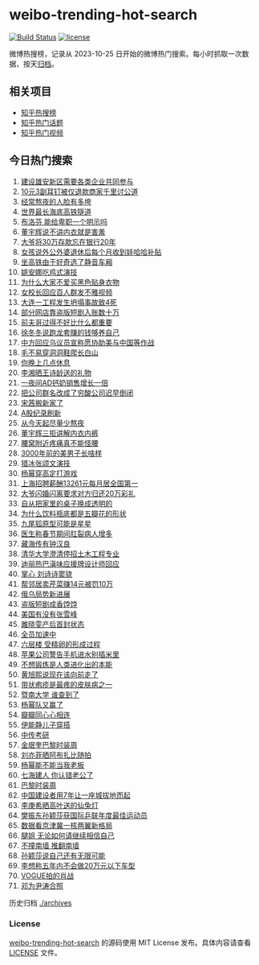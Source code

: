 # weibo-trending-hot-search

[![Build Status](https://github.com/justjavac/weibo-trending-hot-search/workflows/ci/badge.svg?branch=master)](https://github.com/justjavac/weibo-trending-hot-search/actions)
[![license](https://img.shields.io/github/license/justjavac/weibo-trending-hot-search)](https://github.com/justjavac/weibo-trending-hot-search/blob/master/LICENSE)

微博热搜榜，记录从 2023-10-25 日开始的微博热门搜索。每小时抓取一次数据，按天[归档](./archives)。

## 相关项目

- [知乎热搜榜](https://github.com/justjavac/zhihu-trending-top-search)
- [知乎热门话题](https://github.com/justjavac/zhihu-trending-hot-questions)
- [知乎热门视频](https://github.com/justjavac/zhihu-trending-hot-video)

## 今日热门搜索

<!-- BEGIN -->
<!-- 最后更新时间 Tue Feb 27 2024 06:18:21 GMT+0800 (China Standard Time) -->

1. [建设雄安新区需要各类企业共同参与](https://s.weibo.com//weibo?q=%23%E5%BB%BA%E8%AE%BE%E9%9B%84%E5%AE%89%E6%96%B0%E5%8C%BA%E9%9C%80%E8%A6%81%E5%90%84%E7%B1%BB%E4%BC%81%E4%B8%9A%E5%85%B1%E5%90%8C%E5%8F%82%E4%B8%8E%23&Refer=new_time)
1. [10元3副耳钉被仅退款商家千里讨公道](https://s.weibo.com//weibo?q=%2310%E5%85%833%E5%89%AF%E8%80%B3%E9%92%89%E8%A2%AB%E4%BB%85%E9%80%80%E6%AC%BE%E5%95%86%E5%AE%B6%E5%8D%83%E9%87%8C%E8%AE%A8%E5%85%AC%E9%81%93%23&t=31&band_rank=2&Refer=top)
1. [经常熬夜的人脸有多垮](https://s.weibo.com//weibo?q=%23%E7%BB%8F%E5%B8%B8%E7%86%AC%E5%A4%9C%E7%9A%84%E4%BA%BA%E8%84%B8%E6%9C%89%E5%A4%9A%E5%9E%AE%23&t=31&band_rank=11&Refer=top)
1. [世界最长海底高铁隧道](https://s.weibo.com//weibo?q=%23%E4%B8%96%E7%95%8C%E6%9C%80%E9%95%BF%E6%B5%B7%E5%BA%95%E9%AB%98%E9%93%81%E9%9A%A7%E9%81%93%23&t=31&band_rank=3&Refer=top)
1. [布洛芬 能给卑职一个明示吗](https://s.weibo.com//weibo?q=%E5%B8%83%E6%B4%9B%E8%8A%AC%20%E8%83%BD%E7%BB%99%E5%8D%91%E8%81%8C%E4%B8%80%E4%B8%AA%E6%98%8E%E7%A4%BA%E5%90%97&t=31&band_rank=1&Refer=top)
1. [董宇辉说不讲内衣就是害羞](https://s.weibo.com//weibo?q=%23%E8%91%A3%E5%AE%87%E8%BE%89%E8%AF%B4%E4%B8%8D%E8%AE%B2%E5%86%85%E8%A1%A3%E5%B0%B1%E6%98%AF%E5%AE%B3%E7%BE%9E%23&t=31&band_rank=5&Refer=top)
1. [大爷将30万存款忘在银行20年](https://s.weibo.com//weibo?q=%23%E5%A4%A7%E7%88%B7%E5%B0%8630%E4%B8%87%E5%AD%98%E6%AC%BE%E5%BF%98%E5%9C%A8%E9%93%B6%E8%A1%8C20%E5%B9%B4%23&t=31&band_rank=4&Refer=top)
1. [女孩说外公外婆退休后每个月收到娃哈哈补贴](https://s.weibo.com//weibo?q=%23%E5%A5%B3%E5%AD%A9%E8%AF%B4%E5%A4%96%E5%85%AC%E5%A4%96%E5%A9%86%E9%80%80%E4%BC%91%E5%90%8E%E6%AF%8F%E4%B8%AA%E6%9C%88%E6%94%B6%E5%88%B0%E5%A8%83%E5%93%88%E5%93%88%E8%A1%A5%E8%B4%B4%23&t=31&band_rank=16&Refer=top)
1. [坐高铁由于好奇选了静音车厢](https://s.weibo.com//weibo?q=%E5%9D%90%E9%AB%98%E9%93%81%E7%94%B1%E4%BA%8E%E5%A5%BD%E5%A5%87%E9%80%89%E4%BA%86%E9%9D%99%E9%9F%B3%E8%BD%A6%E5%8E%A2&t=31&band_rank=10&Refer=top)
1. [姚安娜吃鸡式演技](https://s.weibo.com//weibo?q=%E5%A7%9A%E5%AE%89%E5%A8%9C%E5%90%83%E9%B8%A1%E5%BC%8F%E6%BC%94%E6%8A%80&t=31&band_rank=8&Refer=top)
1. [为什么大家不爱买黑色贴身衣物](https://s.weibo.com//weibo?q=%23%E4%B8%BA%E4%BB%80%E4%B9%88%E5%A4%A7%E5%AE%B6%E4%B8%8D%E7%88%B1%E4%B9%B0%E9%BB%91%E8%89%B2%E8%B4%B4%E8%BA%AB%E8%A1%A3%E7%89%A9%23&t=31&band_rank=9&Refer=top)
1. [女校长回应百人群发不雅视频](https://s.weibo.com//weibo?q=%23%E5%A5%B3%E6%A0%A1%E9%95%BF%E5%9B%9E%E5%BA%94%E7%99%BE%E4%BA%BA%E7%BE%A4%E5%8F%91%E4%B8%8D%E9%9B%85%E8%A7%86%E9%A2%91%23&t=31&band_rank=11&Refer=top)
1. [大连一工程发生坍塌事故致4死](https://s.weibo.com//weibo?q=%23%E5%A4%A7%E8%BF%9E%E4%B8%80%E5%B7%A5%E7%A8%8B%E5%8F%91%E7%94%9F%E5%9D%8D%E5%A1%8C%E4%BA%8B%E6%95%85%E8%87%B44%E6%AD%BB%23&t=31&band_rank=18&Refer=top)
1. [部分网店靠盗版短剧入账数十万](https://s.weibo.com//weibo?q=%23%E9%83%A8%E5%88%86%E7%BD%91%E5%BA%97%E9%9D%A0%E7%9B%97%E7%89%88%E7%9F%AD%E5%89%A7%E5%85%A5%E8%B4%A6%E6%95%B0%E5%8D%81%E4%B8%87%23&t=31&band_rank=20&Refer=top)
1. [前夫哥过得不好比什么都重要](https://s.weibo.com//weibo?q=%E5%89%8D%E5%A4%AB%E5%93%A5%E8%BF%87%E5%BE%97%E4%B8%8D%E5%A5%BD%E6%AF%94%E4%BB%80%E4%B9%88%E9%83%BD%E9%87%8D%E8%A6%81&t=31&band_rank=7&Refer=top)
1. [徐冬冬说跑龙套赚的钱够养自己](https://s.weibo.com//weibo?q=%23%E5%BE%90%E5%86%AC%E5%86%AC%E8%AF%B4%E8%B7%91%E9%BE%99%E5%A5%97%E8%B5%9A%E7%9A%84%E9%92%B1%E5%A4%9F%E5%85%BB%E8%87%AA%E5%B7%B1%23&t=31&band_rank=18&Refer=top)
1. [中方回应乌议员宣称愿协助美与中国等作战](https://s.weibo.com//weibo?q=%23%E4%B8%AD%E6%96%B9%E5%9B%9E%E5%BA%94%E4%B9%8C%E8%AE%AE%E5%91%98%E5%AE%A3%E7%A7%B0%E6%84%BF%E5%8D%8F%E5%8A%A9%E7%BE%8E%E4%B8%8E%E4%B8%AD%E5%9B%BD%E7%AD%89%E4%BD%9C%E6%88%98%23&t=31&band_rank=43&Refer=top)
1. [毛不易穿洞洞鞋爬长白山](https://s.weibo.com//weibo?q=%23%E6%AF%9B%E4%B8%8D%E6%98%93%E7%A9%BF%E6%B4%9E%E6%B4%9E%E9%9E%8B%E7%88%AC%E9%95%BF%E7%99%BD%E5%B1%B1%23&t=31&band_rank=14&Refer=top)
1. [你晚上几点休息](https://s.weibo.com//weibo?q=%23%E4%BD%A0%E6%99%9A%E4%B8%8A%E5%87%A0%E7%82%B9%E4%BC%91%E6%81%AF%23&t=31&band_rank=25&Refer=top)
1. [李湘晒王诗龄送的礼物](https://s.weibo.com//weibo?q=%23%E6%9D%8E%E6%B9%98%E6%99%92%E7%8E%8B%E8%AF%97%E9%BE%84%E9%80%81%E7%9A%84%E7%A4%BC%E7%89%A9%23&t=31&band_rank=13&Refer=top)
1. [一夜间AD钙奶销售增长一倍](https://s.weibo.com//weibo?q=%23%E4%B8%80%E5%A4%9C%E9%97%B4AD%E9%92%99%E5%A5%B6%E9%94%80%E5%94%AE%E5%A2%9E%E9%95%BF%E4%B8%80%E5%80%8D%23&t=31&band_rank=6&Refer=top)
1. [把公司群名改成了穷酸公司迟早倒闭](https://s.weibo.com//weibo?q=%E6%8A%8A%E5%85%AC%E5%8F%B8%E7%BE%A4%E5%90%8D%E6%94%B9%E6%88%90%E4%BA%86%E7%A9%B7%E9%85%B8%E5%85%AC%E5%8F%B8%E8%BF%9F%E6%97%A9%E5%80%92%E9%97%AD&t=31&band_rank=23&Refer=top)
1. [宋茜搬新家了](https://s.weibo.com//weibo?q=%23%E5%AE%8B%E8%8C%9C%E6%90%AC%E6%96%B0%E5%AE%B6%E4%BA%86%23&t=31&band_rank=22&Refer=top)
1. [A股纪录刷新](https://s.weibo.com//weibo?q=%23A%E8%82%A1%E7%BA%AA%E5%BD%95%E5%88%B7%E6%96%B0%23&t=31&band_rank=14&Refer=top)
1. [从今天起尽量少熬夜](https://s.weibo.com//weibo?q=%23%E4%BB%8E%E4%BB%8A%E5%A4%A9%E8%B5%B7%E5%B0%BD%E9%87%8F%E5%B0%91%E7%86%AC%E5%A4%9C%23&t=31&band_rank=21&Refer=top)
1. [董宇辉三拒讲解内衣内裤](https://s.weibo.com//weibo?q=%23%E8%91%A3%E5%AE%87%E8%BE%89%E4%B8%89%E6%8B%92%E8%AE%B2%E8%A7%A3%E5%86%85%E8%A1%A3%E5%86%85%E8%A3%A4%23&t=31&band_rank=17&Refer=top)
1. [腰窝附近疼痛真不能怪腰](https://s.weibo.com//weibo?q=%23%E8%85%B0%E7%AA%9D%E9%99%84%E8%BF%91%E7%96%BC%E7%97%9B%E7%9C%9F%E4%B8%8D%E8%83%BD%E6%80%AA%E8%85%B0%23&t=31&band_rank=24&Refer=top)
1. [3000年前的美男子长啥样](https://s.weibo.com//weibo?q=%233000%E5%B9%B4%E5%89%8D%E7%9A%84%E7%BE%8E%E7%94%B7%E5%AD%90%E9%95%BF%E5%95%A5%E6%A0%B7%23&t=31&band_rank=24&Refer=top)
1. [猎冰张颂文演技](https://s.weibo.com//weibo?q=%E7%8C%8E%E5%86%B0%E5%BC%A0%E9%A2%82%E6%96%87%E6%BC%94%E6%8A%80&t=31&band_rank=31&Refer=top)
1. [杨幂穿高定打游戏](https://s.weibo.com//weibo?q=%23%E6%9D%A8%E5%B9%82%E7%A9%BF%E9%AB%98%E5%AE%9A%E6%89%93%E6%B8%B8%E6%88%8F%23&t=31&band_rank=15&Refer=top)
1. [上海招聘薪酬13261元每月居全国第一](https://s.weibo.com//weibo?q=%23%E4%B8%8A%E6%B5%B7%E6%8B%9B%E8%81%98%E8%96%AA%E9%85%AC13261%E5%85%83%E6%AF%8F%E6%9C%88%E5%B1%85%E5%85%A8%E5%9B%BD%E7%AC%AC%E4%B8%80%23&t=31&band_rank=12&Refer=top)
1. [大爷闪婚闪离要求对方归还20万彩礼](https://s.weibo.com//weibo?q=%23%E5%A4%A7%E7%88%B7%E9%97%AA%E5%A9%9A%E9%97%AA%E7%A6%BB%E8%A6%81%E6%B1%82%E5%AF%B9%E6%96%B9%E5%BD%92%E8%BF%9820%E4%B8%87%E5%BD%A9%E7%A4%BC%23&t=31&band_rank=31&Refer=top)
1. [自从把家里的桌子换成透明的](https://s.weibo.com//weibo?q=%E8%87%AA%E4%BB%8E%E6%8A%8A%E5%AE%B6%E9%87%8C%E7%9A%84%E6%A1%8C%E5%AD%90%E6%8D%A2%E6%88%90%E9%80%8F%E6%98%8E%E7%9A%84&t=31&band_rank=47&Refer=top)
1. [为什么饮料瓶底都是五瓣花的形状](https://s.weibo.com//weibo?q=%23%E4%B8%BA%E4%BB%80%E4%B9%88%E9%A5%AE%E6%96%99%E7%93%B6%E5%BA%95%E9%83%BD%E6%98%AF%E4%BA%94%E7%93%A3%E8%8A%B1%E7%9A%84%E5%BD%A2%E7%8A%B6%23&t=31&band_rank=49&Refer=top)
1. [九尾狐原型可能是星星](https://s.weibo.com//weibo?q=%23%E4%B9%9D%E5%B0%BE%E7%8B%90%E5%8E%9F%E5%9E%8B%E5%8F%AF%E8%83%BD%E6%98%AF%E6%98%9F%E6%98%9F%23&t=31&band_rank=39&Refer=top)
1. [医生称春节期间肛裂病人增多](https://s.weibo.com//weibo?q=%23%E5%8C%BB%E7%94%9F%E7%A7%B0%E6%98%A5%E8%8A%82%E6%9C%9F%E9%97%B4%E8%82%9B%E8%A3%82%E7%97%85%E4%BA%BA%E5%A2%9E%E5%A4%9A%23&t=31&band_rank=30&Refer=top)
1. [藏海传有钟汉良](https://s.weibo.com//weibo?q=%23%E8%97%8F%E6%B5%B7%E4%BC%A0%E6%9C%89%E9%92%9F%E6%B1%89%E8%89%AF%23&t=31&band_rank=40&Refer=top)
1. [清华大学澄清停招土木工程专业](https://s.weibo.com//weibo?q=%23%E6%B8%85%E5%8D%8E%E5%A4%A7%E5%AD%A6%E6%BE%84%E6%B8%85%E5%81%9C%E6%8B%9B%E5%9C%9F%E6%9C%A8%E5%B7%A5%E7%A8%8B%E4%B8%93%E4%B8%9A%23&t=31&band_rank=32&Refer=top)
1. [迪丽热巴滇味应援牌设计师回应](https://s.weibo.com//weibo?q=%23%E8%BF%AA%E4%B8%BD%E7%83%AD%E5%B7%B4%E6%BB%87%E5%91%B3%E5%BA%94%E6%8F%B4%E7%89%8C%E8%AE%BE%E8%AE%A1%E5%B8%88%E5%9B%9E%E5%BA%94%23&t=31&band_rank=27&Refer=top)
1. [掌心 刘诗诗窦骁](https://s.weibo.com//weibo?q=%E6%8E%8C%E5%BF%83%20%E5%88%98%E8%AF%97%E8%AF%97%E7%AA%A6%E9%AA%81&t=31&band_rank=34&Refer=top)
1. [帮邻居卖芹菜赚14元被罚10万](https://s.weibo.com//weibo?q=%23%E5%B8%AE%E9%82%BB%E5%B1%85%E5%8D%96%E8%8A%B9%E8%8F%9C%E8%B5%9A14%E5%85%83%E8%A2%AB%E7%BD%9A10%E4%B8%87%23&t=31&band_rank=46&Refer=top)
1. [俄乌局势新进展](https://s.weibo.com//weibo?q=%23%E4%BF%84%E4%B9%8C%E5%B1%80%E5%8A%BF%E6%96%B0%E8%BF%9B%E5%B1%95%23&t=31&band_rank=36&Refer=top)
1. [盗版短剧成香饽饽](https://s.weibo.com//weibo?q=%23%E7%9B%97%E7%89%88%E7%9F%AD%E5%89%A7%E6%88%90%E9%A6%99%E9%A5%BD%E9%A5%BD%23&t=31&band_rank=43&Refer=top)
1. [美国有没有张雪峰](https://s.weibo.com//weibo?q=%E7%BE%8E%E5%9B%BD%E6%9C%89%E6%B2%A1%E6%9C%89%E5%BC%A0%E9%9B%AA%E5%B3%B0&t=31&band_rank=43&Refer=top)
1. [雎晓雯产后首封状态](https://s.weibo.com//weibo?q=%23%E9%9B%8E%E6%99%93%E9%9B%AF%E4%BA%A7%E5%90%8E%E9%A6%96%E5%B0%81%E7%8A%B6%E6%80%81%23&t=31&band_rank=29&Refer=top)
1. [全员加速中](https://s.weibo.com//weibo?q=%E5%85%A8%E5%91%98%E5%8A%A0%E9%80%9F%E4%B8%AD&t=31&band_rank=19&Refer=top)
1. [六层楼 受精卵的形成过程](https://s.weibo.com//weibo?q=%E5%85%AD%E5%B1%82%E6%A5%BC%20%E5%8F%97%E7%B2%BE%E5%8D%B5%E7%9A%84%E5%BD%A2%E6%88%90%E8%BF%87%E7%A8%8B&t=31&band_rank=26&Refer=top)
1. [苹果公司警告手机进水别插米里](https://s.weibo.com//weibo?q=%23%E8%8B%B9%E6%9E%9C%E5%85%AC%E5%8F%B8%E8%AD%A6%E5%91%8A%E6%89%8B%E6%9C%BA%E8%BF%9B%E6%B0%B4%E5%88%AB%E6%8F%92%E7%B1%B3%E9%87%8C%23&t=31&band_rank=33&Refer=top)
1. [不想锻炼是人类进化出的本能](https://s.weibo.com//weibo?q=%23%E4%B8%8D%E6%83%B3%E9%94%BB%E7%82%BC%E6%98%AF%E4%BA%BA%E7%B1%BB%E8%BF%9B%E5%8C%96%E5%87%BA%E7%9A%84%E6%9C%AC%E8%83%BD%23&t=31&band_rank=48&Refer=top)
1. [黄旭熙说现在该向前走了](https://s.weibo.com//weibo?q=%23%E9%BB%84%E6%97%AD%E7%86%99%E8%AF%B4%E7%8E%B0%E5%9C%A8%E8%AF%A5%E5%90%91%E5%89%8D%E8%B5%B0%E4%BA%86%23&t=31&band_rank=13&Refer=top)
1. [带状疱疹是最疼的皮肤病之一](https://s.weibo.com//weibo?q=%23%E5%B8%A6%E7%8A%B6%E7%96%B1%E7%96%B9%E6%98%AF%E6%9C%80%E7%96%BC%E7%9A%84%E7%9A%AE%E8%82%A4%E7%97%85%E4%B9%8B%E4%B8%80%23&t=31&band_rank=41&Refer=top)
1. [暨南大学 谁查到了](https://s.weibo.com//weibo?q=%E6%9A%A8%E5%8D%97%E5%A4%A7%E5%AD%A6%20%E8%B0%81%E6%9F%A5%E5%88%B0%E4%BA%86&t=31&band_rank=37&Refer=top)
1. [杨幂队又赢了](https://s.weibo.com//weibo?q=%23%E6%9D%A8%E5%B9%82%E9%98%9F%E5%8F%88%E8%B5%A2%E4%BA%86%23&t=31&band_rank=44&Refer=top)
1. [瓣瓣同心心相连](https://s.weibo.com//weibo?q=%23%E7%93%A3%E7%93%A3%E5%90%8C%E5%BF%83%E5%BF%83%E7%9B%B8%E8%BF%9E%23&Refer=new_time)
1. [伊能静儿子穿搭](https://s.weibo.com//weibo?q=%E4%BC%8A%E8%83%BD%E9%9D%99%E5%84%BF%E5%AD%90%E7%A9%BF%E6%90%AD&t=31&band_rank=39&Refer=top)
1. [中传考研](https://s.weibo.com//weibo?q=%E4%B8%AD%E4%BC%A0%E8%80%83%E7%A0%94&t=31&band_rank=20&Refer=top)
1. [金珉奎巴黎时装周](https://s.weibo.com//weibo?q=%23%E9%87%91%E7%8F%89%E5%A5%8E%E5%B7%B4%E9%BB%8E%E6%97%B6%E8%A3%85%E5%91%A8%23&t=31&band_rank=50&Refer=top)
1. [刘亦菲晒阿布扎比随拍](https://s.weibo.com//weibo?q=%23%E5%88%98%E4%BA%A6%E8%8F%B2%E6%99%92%E9%98%BF%E5%B8%83%E6%89%8E%E6%AF%94%E9%9A%8F%E6%8B%8D%23&t=31&band_rank=28&Refer=top)
1. [杨幂能不能当我老板](https://s.weibo.com//weibo?q=%23%E6%9D%A8%E5%B9%82%E8%83%BD%E4%B8%8D%E8%83%BD%E5%BD%93%E6%88%91%E8%80%81%E6%9D%BF%23&t=31&band_rank=31&Refer=top)
1. [七海建人 你认错老公了](https://s.weibo.com//weibo?q=%E4%B8%83%E6%B5%B7%E5%BB%BA%E4%BA%BA%20%E4%BD%A0%E8%AE%A4%E9%94%99%E8%80%81%E5%85%AC%E4%BA%86&t=31&band_rank=44&Refer=top)
1. [巴黎时装周](https://s.weibo.com//weibo?q=%E5%B7%B4%E9%BB%8E%E6%97%B6%E8%A3%85%E5%91%A8&t=31&band_rank=47&Refer=top)
1. [中国建设者用7年让一座城拔地而起](https://s.weibo.com//weibo?q=%23%E4%B8%AD%E5%9B%BD%E5%BB%BA%E8%AE%BE%E8%80%85%E7%94%A87%E5%B9%B4%E8%AE%A9%E4%B8%80%E5%BA%A7%E5%9F%8E%E6%8B%94%E5%9C%B0%E8%80%8C%E8%B5%B7%23&t=31&band_rank=50&Refer=top)
1. [李庚希晒高叶送的仙兔灯](https://s.weibo.com//weibo?q=%23%E6%9D%8E%E5%BA%9A%E5%B8%8C%E6%99%92%E9%AB%98%E5%8F%B6%E9%80%81%E7%9A%84%E4%BB%99%E5%85%94%E7%81%AF%23&t=31&band_rank=34&Refer=top)
1. [樊振东孙颖莎获国际乒联年度最佳运动员](https://s.weibo.com//weibo?q=%23%E6%A8%8A%E6%8C%AF%E4%B8%9C%E5%AD%99%E9%A2%96%E8%8E%8E%E8%8E%B7%E5%9B%BD%E9%99%85%E4%B9%92%E8%81%94%E5%B9%B4%E5%BA%A6%E6%9C%80%E4%BD%B3%E8%BF%90%E5%8A%A8%E5%91%98%23&t=31&band_rank=48&Refer=top)
1. [数据看京津冀一核两翼新格局](https://s.weibo.com//weibo?q=%23%E6%95%B0%E6%8D%AE%E7%9C%8B%E4%BA%AC%E6%B4%A5%E5%86%80%E4%B8%80%E6%A0%B8%E4%B8%A4%E7%BF%BC%E6%96%B0%E6%A0%BC%E5%B1%80%23&t=31&band_rank=3&Refer=top)
1. [腿姐 无论如何请继续相信自己](https://s.weibo.com//weibo?q=%E8%85%BF%E5%A7%90%20%E6%97%A0%E8%AE%BA%E5%A6%82%E4%BD%95%E8%AF%B7%E7%BB%A7%E7%BB%AD%E7%9B%B8%E4%BF%A1%E8%87%AA%E5%B7%B1&t=31&band_rank=35&Refer=top)
1. [不撞南墙 推翻南墙](https://s.weibo.com//weibo?q=%E4%B8%8D%E6%92%9E%E5%8D%97%E5%A2%99%20%E6%8E%A8%E7%BF%BB%E5%8D%97%E5%A2%99&t=31&band_rank=50&Refer=top)
1. [孙颖莎说自己还有无限可能](https://s.weibo.com//weibo?q=%23%E5%AD%99%E9%A2%96%E8%8E%8E%E8%AF%B4%E8%87%AA%E5%B7%B1%E8%BF%98%E6%9C%89%E6%97%A0%E9%99%90%E5%8F%AF%E8%83%BD%23&t=31&band_rank=38&Refer=top)
1. [李想称五年内不会做20万元以下车型](https://s.weibo.com//weibo?q=%23%E6%9D%8E%E6%83%B3%E7%A7%B0%E4%BA%94%E5%B9%B4%E5%86%85%E4%B8%8D%E4%BC%9A%E5%81%9A20%E4%B8%87%E5%85%83%E4%BB%A5%E4%B8%8B%E8%BD%A6%E5%9E%8B%23&t=31&band_rank=42&Refer=top)
1. [VOGUE拍的肖战](https://s.weibo.com//weibo?q=%23VOGUE%E6%8B%8D%E7%9A%84%E8%82%96%E6%88%98%23&t=31&band_rank=45&Refer=top)
1. [邓为尹涛合照](https://s.weibo.com//weibo?q=%23%E9%82%93%E4%B8%BA%E5%B0%B9%E6%B6%9B%E5%90%88%E7%85%A7%23&t=31&band_rank=47&Refer=top)

<!-- END -->

历史归档 [./archives](./archives)

### License

[weibo-trending-hot-search](https://github.com/justjavac/weibo-trending-hot-search) 的源码使用 MIT License
发布。具体内容请查看 [LICENSE](./LICENSE) 文件。
